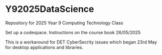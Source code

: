 # Y92025DataScience
Repository for 2025 Year 9 Computing Technology Class

Set up a codespace. Instructions on the course book 26/05/2025

This is a workaround for DET CyberSecrity issues which began 23rd May for desktop applications and libraries.
